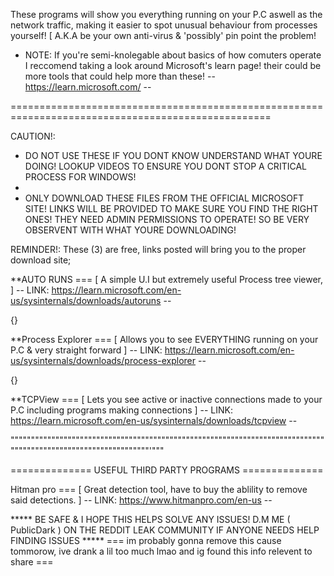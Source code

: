 These programs will show you everything running on your P.C aswell as the network traffic, making it easier to spot unusual behaviour from processes yourself!
[ A.K.A be your own anti-virus & 'possibly' pin point the problem!

+ NOTE: If you're semi-knolegable about basics of how comuters operate I  reccomend taking a look around Microsoft's learn page!
  their could be more tools that could help more than these!  -- https://learn.microsoft.com/ --
  
===================================================================================================

CAUTION!:

- DO NOT USE THESE IF YOU DONT KNOW UNDERSTAND WHAT YOURE DOING! LOOKUP VIDEOS TO ENSURE YOU DONT STOP A CRITICAL PROCESS FOR WINDOWS!
- 
- ONLY DOWNLOAD THESE FILES FROM THE OFFICIAL MICROSOFT SITE! LINKS WILL BE PROVIDED TO MAKE SURE YOU FIND THE RIGHT ONES! THEY NEED ADMIN PERMISSIONS TO OPERATE! SO BE VERY OBSERVENT WITH WHAT YOURE DOWNLOADING!

REMINDER!: These (3) are free, links posted will bring you to the proper download site;


**AUTO RUNS === [ A simple U.I but extremely useful Process tree viewer, ]
-- LINK: https://learn.microsoft.com/en-us/sysinternals/downloads/autoruns --

{}

**Process Explorer === [ Allows you to see EVERYTHING running on your P.C & very straight forward ]
-- LINK: https://learn.microsoft.com/en-us/sysinternals/downloads/process-explorer --

{}

**TCPView === [ Lets you see active or inactive connections made to your P.C including programs making connections ]
-- LINK: https://learn.microsoft.com/en-us/sysinternals/downloads/tcpview --

"""""""""""""""""""""""""""""""""""""""""""""""""""""""""""""""""""""""""""""""""""""""""""""""""""""""""""""""'"""

============== USEFUL THIRD PARTY PROGRAMS ==============

Hitman pro === [ Great detection tool, have to buy the ablility to remove said detections. ]
-- LINK: https://www.hitmanpro.com/en-us -- 





 ***** BE SAFE & I HOPE THIS HELPS SOLVE ANY ISSUES! D.M ME ( PublicDark ) ON THE REDDIT LEAK COMMUNITY IF ANYONE NEEDS HELP FINDING ISSUES *****
  === im probably gonna remove this cause tommorow, ive drank a lil too much lmao and  ig found this info relevent to share  ===
                        

